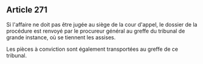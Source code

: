 Article 271
----
Si l'affaire ne doit pas être jugée au siège de la cour d'appel, le dossier de
la procédure est renvoyé par le procureur général au greffe du tribunal de
grande instance, où se tiennent les assises.

Les pièces à conviction sont également transportées au greffe de ce tribunal.
